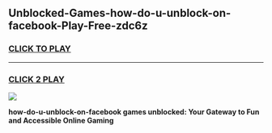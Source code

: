 
## Unblocked-Games-how-do-u-unblock-on-facebook-Play-Free-zdc6z
<h3>
<a href="https://premium76.site?title=how-do-u-unblock-on-facebook&ref=10A">CLICK TO PLAY</a></h3>
<hr>

<h3>
<a href="https://premium76.site?title=how-do-u-unblock-on-facebook&ref=10A">CLICK 2 PLAY</a>
  
</h3>

<a href="https://premium76.site?title=how-do-u-unblock-on-facebook&ref=10A"><img src="https://clearcache.store/games.png"></a>


**how-do-u-unblock-on-facebook games unblocked: Your Gateway to Fun and Accessible Online Gaming**
